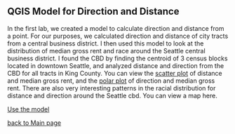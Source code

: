 ## QGIS Model for Direction and Distance
In the first lab, we created a model to calculate direction and distance from a point. 
For our purposes, we calculated direction and distance of city tracts from a central business district. 
I then used this model to look at the distribution of median gross rent and race around the Seattle central business district. I found the CBD by finding the centroid of 3 census blocks located in downtown Seattle, and analyzed distance and direction from the CBD for all tracts in King County. You can view the [scatter plot](https://caseylilley.github.io/scatter_plot_distance.html) of distance and median gross rent, and the [polar plot](https://caseylilley.github.io/polarplot_direction.html) of direction and median gross rent. There are also very interesting patterns in the racial distribution for distance and direction around the Seattle cbd. You can view a map here. 

[Use the model](https://github.com/caseylilley/caseylilley.github.io/blob/master/distance_from_point.model3)

[back to Main page](README.md)
